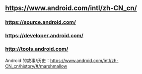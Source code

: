 ## https://www.android.com/intl/zh-CN_cn/

### https://source.android.com/
### https://developer.android.com/
### http://tools.android.com/

Android 的故事/历史：https://www.android.com/intl/zh-CN_cn/history/#/marshmallow